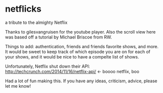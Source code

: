 # netflicks
a tribute to the almighty Netflix

Thanks to gilesvangruisen for the youtube player. Also the scroll view here was based off a tutorial by Michael Briscoe from RW.

Things to add: authentication, friends and friends favorite shows, and more. It would be sweet to keep track of which episode you are on for each of your shows, and it would be nice to have a compelte list of shows.

Unfortunately, Netflix shut down their API: http://techcrunch.com/2014/11/16/netflix-api/ <- boooo netflix, boo

Had a lot of fun making this. If you have any ideas, criticism, advice, please let me know!

